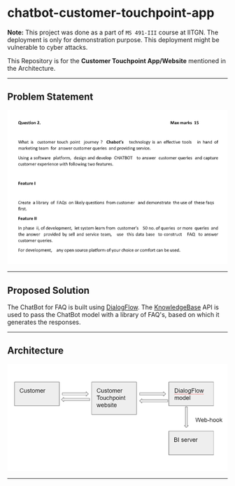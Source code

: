 # chatbot-customer-touchpoint-app

**Note:** This project was done as a part of ```MS 491-III``` course at IITGN. The deployment is only for demonstration purpose. This deployment might be vulnerable to cyber attacks.

This Repository is for the **Customer Touchpoint App/Website** mentioned in the Architecture.

---

## Problem Statement

![question](static/question.png)

---

## Proposed Solution

The ChatBot for FAQ is built using [DialogFlow](https://dialogflow.cloud.google.com). The [KnowledgeBase](https://cloud.google.com/dialogflow/es/docs/how/knowledge-bases) API is used to pass the ChatBot model with a library of FAQ's, based on which it generates the responses.

---

## Architecture

![architecture](static/architecture.png)

---